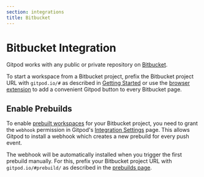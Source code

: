 ```yaml
---
section: integrations
title: Bitbucket
---
```


<script context="module">
  export const prerender = true;
</script>

# Bitbucket Integration

Gitpod works with any public or private repository on [Bitbucket](https://bitbucket.org/).

To start a workspace from a Bitbucket project, prefix the Bitbucket project URL with `gitpod.io/#` as described in [Getting Started](/docs/getting-started) or use the [browser extension](/docs/browser-extension) to add a convenient Gitpod button to every Bitbucket page.

## Enable Prebuilds

To enable [prebuilt workspaces](/docs/prebuilds) for your Bitbucket project, you need to grant the `webhook` permission in Gitpod's [Integration Settings](https://gitpod.io/integrations) page. This allows Gitpod to install a webhook which creates a new prebuild for every push event.

The webhook will be automatically installed when you trigger the first prebuild manually. For this, prefix your Bitbucket project URL with `gitpod.io/#prebuild/` as described in the [prebuilds page](/docs/prebuilds#on-gitlab-and-bitbucket).
